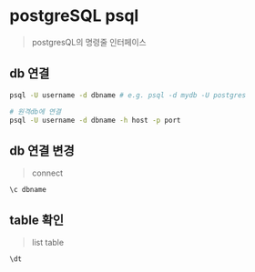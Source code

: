 # postgreSQL psql

> postgresQL의 명령줄 인터페이스

## db 연결

```sh
psql -U username -d dbname # e.g. psql -d mydb -U postgres

# 원격db에 연결
psql -U username -d dbname -h host -p port
```

## db 연결 변경

> connect

```
\c dbname
```

## table 확인

> list table

```
\dt
```
